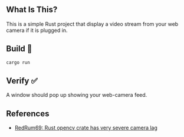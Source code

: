 ## **What Is This?**

This is a simple Rust project that display a video stream from your web camera if it is plugged in.

## **Build** :hammer:

```bash
cargo run
```

## **Verify** :white_check_mark:

A window should pop up showing your web-camera feed.

## **References**
- [RedRum69: Rust opencv crate has very severe camera lag](https://stackoverflow.com/questions/78167949/rust-opencv-crate-has-very-severe-camera-lag)